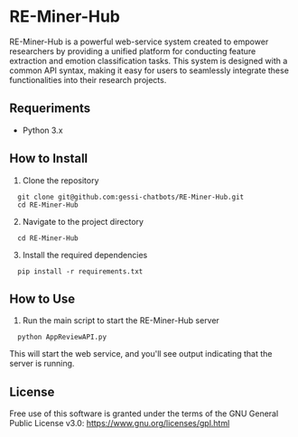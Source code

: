 # RE-Miner-Hub

RE-Miner-Hub is a powerful web-service system created to empower researchers by providing a unified platform for conducting feature extraction and emotion classification tasks. This system is designed with a common API syntax, making it easy for users to seamlessly integrate these functionalities into their research projects.

## Requeriments

  - Python 3.x

## How to Install

1.  Clone the repository
```console
  git clone git@github.com:gessi-chatbots/RE-Miner-Hub.git
  cd RE-Miner-Hub
```
2. Navigate to the project directory
```console
  cd RE-Miner-Hub
```
3. Install the required dependencies
```console
  pip install -r requirements.txt
```

## How to Use

1. Run the main script to start the RE-Miner-Hub server
```console
  python AppReviewAPI.py
```
This will start the web service, and you'll see output indicating that the server is running.

## License

Free use of this software is granted under the terms of the GNU General Public License v3.0: https://www.gnu.org/licenses/gpl.html
